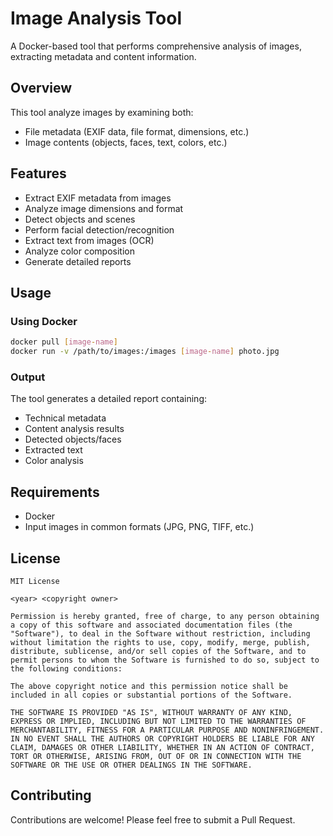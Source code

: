 # Image Analysis Tool

A Docker-based tool that performs comprehensive analysis of images, extracting metadata and content information.

## Overview

This tool analyze images by examining both:

- File metadata (EXIF data, file format, dimensions, etc.)
- Image contents (objects, faces, text, colors, etc.)

## Features

- Extract EXIF metadata from images
- Analyze image dimensions and format
- Detect objects and scenes
- Perform facial detection/recognition
- Extract text from images (OCR)
- Analyze color composition
- Generate detailed reports

## Usage

### Using Docker

```bash
docker pull [image-name]
docker run -v /path/to/images:/images [image-name] photo.jpg
```

### Output

The tool generates a detailed report containing:

- Technical metadata
- Content analysis results
- Detected objects/faces
- Extracted text
- Color analysis

## Requirements

- Docker
- Input images in common formats (JPG, PNG, TIFF, etc.)

## License

```plaintext
MIT License

<year> <copyright owner>

Permission is hereby granted, free of charge, to any person obtaining a copy of this software and associated documentation files (the "Software"), to deal in the Software without restriction, including without limitation the rights to use, copy, modify, merge, publish, distribute, sublicense, and/or sell copies of the Software, and to permit persons to whom the Software is furnished to do so, subject to the following conditions:

The above copyright notice and this permission notice shall be included in all copies or substantial portions of the Software.

THE SOFTWARE IS PROVIDED "AS IS", WITHOUT WARRANTY OF ANY KIND, EXPRESS OR IMPLIED, INCLUDING BUT NOT LIMITED TO THE WARRANTIES OF MERCHANTABILITY, FITNESS FOR A PARTICULAR PURPOSE AND NONINFRINGEMENT. IN NO EVENT SHALL THE AUTHORS OR COPYRIGHT HOLDERS BE LIABLE FOR ANY CLAIM, DAMAGES OR OTHER LIABILITY, WHETHER IN AN ACTION OF CONTRACT, TORT OR OTHERWISE, ARISING FROM, OUT OF OR IN CONNECTION WITH THE SOFTWARE OR THE USE OR OTHER DEALINGS IN THE SOFTWARE.
```

## Contributing

Contributions are welcome! Please feel free to submit a Pull Request.
